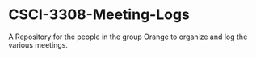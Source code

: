 # CSCI-3308-Meeting-Logs
A Repository for the people in the group Orange to organize and log the various meetings.
